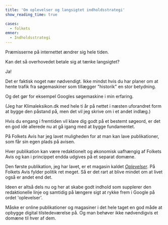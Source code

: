 ```yaml
---
title: 'Om oplevelser og langsigtet indholdsstrategi'
show_reading_time: true

cases:
  - folkets
emner:
  - Indholdsstrategi
---
```


Præmisserne på internettet ændrer sig hele tiden.

Kan det så overhovedet betale sig at tænke langsigtet?

Ja!

Det er faktisk noget nær nødvendigt. Ikke mindst hvis du har planer om at hente trafik fra søgemaskiner som tillægger "historik" en stor betydning.

Og det gør for eksempel Googles søgemaskine i min erfaring.

(Jeg har Klimaleksikon.dk med hele ti år på nettet i næsten uforandret form at bygge den påstand på, men det vil jeg skrive om i et andet indlæg.)

Hvis du engang i fremtiden vil klare dig godt på et bestemt søgeord, er det en god idé allerede nu at gå igang med at bygge fundamentet.

På Folkets Avis har jeg lavet muligheden for at man kan lave publikationer, som får sin egen plads på avisen.

Hver publikation kan være redaktionelt og økonomisk uafhængig af Folkets Avis og kan i princippet endda udgives på et separat domæne.

Den første publikation, jeg har lavet, er et magasin kaldet [_Oplevelser_](https://www.folkets.dk/oplevelser). På Folkets Avis fylder politik ret meget. Så er det rart at blive mindet om at livet også er andet end det.

Ideen er altså dels nu og her at skabe godt indhold som supplerer den redaktionelle linje og samtidig på længere sigt at rykke frem i Google på ordet 'oplevelser'.

Måske er online publikationer og magasiner i det hele taget en god måde at opbygge digital tilstedeværelse på. Og man behøver ikke nødvendigvis et domæne til hver af dem.
